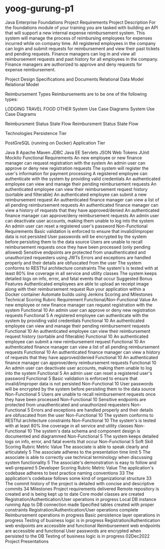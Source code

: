 # yoog-gurung-p1
Java Enterprise Foundations Project Requirements
Project Description
For the foundations module of your training you are tasked with building an API that will support a new internal expense reimbursement system. This system will manage the process of reimbursing employees for expenses incurred while on company time. All registered employees in the company can login and submit requests for reimbursement and view their past tickets and pending requests. Finance managers can log in and view all reimbursement requests and past history for all employees in the company. Finance managers are authorized to approve and deny requests for expense reimbursement.

Project Design Specifications and Documents
Relational Data Model
Relational Model

Reimbursement Types
Reimbursements are to be one of the following types:

LODGING
TRAVEL
FOOD
OTHER
System Use Case Diagrams
System Use Case Diagrams

Reimbursment Status State Flow
Reimbursment Status State Flow

Technologies
Persistence Tier

PostGreSQL (running on Docker)
Application Tier

Java 8
Apache Maven
JDBC
Java EE Servlets
JSON Web Tokens
JUnit
Mockito
Functional Requirements
An new employee or new finance manager can request registration with the system
An admin user can approve or deny new registration requests
The system will register the user's information for payment processing
A registered employee can authenticate with the system by providing valid credentials
An authenticated employee can view and manage their pending reimbursement requests
An authenticated employee can view their reimbursement request history (sortable and filterable)
An authenticated employee can submit a new reimbursement request
An authenticated finance manager can view a list of all pending reimbursement requests
An authenticated finance manager can view a history of requests that they have approved/denied
An authenticated finance manager can approve/deny reimbursement requests
An admin user can deactivate user accounts, making them unable to log into the system
An admin user can reset a registered user's password
Non-Functional Requirements
Basic validation is enforced to ensure that invalid/improper data is not persisted
User passwords will be encrypted by the system before persisting them to the data source
Users are unable to recall reimbursement requests once they have been processed (only pending allowed)
Sensitive endpoints are protected from unauthenticated and unauthorized requesters using JWTs
Errors and exceptions are handled properly and their details are obfuscated from the user
The system conforms to RESTful architecture constraints
The system's is tested with at least 80% line coverage in all service and utility classes
The system keeps detailed logs on info, error, and fatal events that occur
Suggested Bonus Features
Authenticated employees are able to upload an receipt image along with their reimbursement request
Run your application within a Docker container
Automate builds using Jenkins
Scoring and Milestones
Technical Scoring Rubric
Requirement	Functional/Non-Functional	Value
An new employee or new finance manager can request registration with the system	Functional	10
An admin user can approve or deny new registration requests	Functional	5
A registered employee can authenticate with the system by providing valid credentials	Functional	10
An authenticated employee can view and manage their pending reimbursement requests	Functional	10
An authenticated employee can view their reimbursement request history (sortable and filterable)	Functional	10
An authenticated employee can submit a new reimbursement request	Functional	10
An authenticated finance manager can view a list of all pending reimbursement requests	Functional	10
An authenticated finance manager can view a history of requests that they have approved/denied	Functional	10
An authenticated finance manager can approve/deny reimbursement requests	Functional	10
An admin user can deactivate user accounts, making them unable to log into the system	Functional	5
An admin user can reset a registered user's password	Functional	5
Basic validation is enforced to ensure that invalid/improper data is not persisted	Non-Functional	10
User passwords will be encrypted by the system before persisting them to the data source	Non-Functional	5
Users are unable to recall reimbursement requests once they have been processed	Non-Functional	10
Sensitive endpoints are protected from unauthenticated and unauthorized requesters	Non-Functional	5
Errors and exceptions are handled properly and their details are obfuscated from the user	Non-Functional	10
The system conforms to RESTful architecture constraints	Non-Functional	10
The system's is tested with at least 80% line coverage in all service and utility classes	Non-Functional	10
The system's data schema and component design is documented and diagrammed	Non-Functional	5
The system keeps detailed logs on info, error, and fatal events that occur	Non-Functional	5
Soft Skill Scoring Rubric
Metric	Value
The associate is able to speak clearly and articulately	5
The associate adheres to the presentation time limit	5
The associate is able to correctly use technical terminology when discussing system functionality	5
The associate's demonstration is easy to follow and well-prepared	5
Developer Scoring Rubric
Metric	Value
The application's codebase adheres to best practice naming conventions	33
The application's codebase follows some kind of organizational structure	33
The commit history of the project is detailed with concise and descriptive commits	34
Milestones
Project requirements delivered
Remote repository is created and is being kept up to date
Core model classes are created
Registration/Authentication/User operations in progress
Local DB instance running
App to DB connection made
Specified tables created with proper constraints
Registration/Authentication/User operations complete
Reimbursement operations in progress
Basic persistence layer operations in progress
Testing of business logic is in progress
Registration/Authentication web endpoints are accessible and functional
Reimbursement web endpoints are accessible and functional
User passwords are encrypted when persisted to the DB
Testing of business logic is in progress
02Dec2022
Project Presentations
